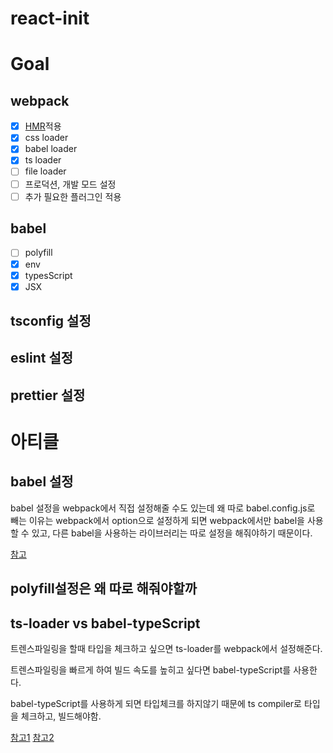 # react-init

# Goal

## webpack

- [x] [HMR](https://github.com/webpack/webpack-dev-server)적용
- [x] css loader
- [x] babel loader
- [x] ts loader
- [ ] file loader
- [ ] 프로덕션, 개발 모드 설정
- [ ] 추가 필요한 플러그인 적용

## babel

- [ ] polyfill
- [x] env
- [x] typesScript
- [x] JSX

## tsconfig 설정

## eslint 설정

## prettier 설정

# 아티클

## babel 설정

babel 설정을 webpack에서 직접 설정해줄 수도 있는데 왜 따로 babel.config.js로 빼는 이유는 webpack에서 option으로 설정하게 되면
webpack에서만 babel을 사용할 수 있고, 다른 babel을 사용하는 라이브러리는 따로 설정을 해줘야하기 때문이다.

[참고](https://stackoverflow.com/questions/43206062/why-do-i-have-to-put-babel-presets-inside-babelrc-and-webpack-config-js/43208353#43208353)

## polyfill설정은 왜 따로 해줘야할까

## ts-loader vs babel-typeScript

트렌스파일링을 할때 타입을 체크하고 싶으면 ts-loader를 webpack에서 설정해준다.

트렌스파일링을 빠르게 하여 빌드 속도를 높히고 싶다면 babel-typeScript를 사용한다.

babel-typeScript를 사용하게 되면 타입체크를 하지않기 때문에 ts compiler로 타입을 체크하고, 빌드해야함.

[참고1](https://evanlouie.github.io/posts/typescript-babel-preset-typescript-ts-loader)
[참고2](https://stackoverflow.com/questions/38320220/how-to-setup-typescript-babel-webpack)
